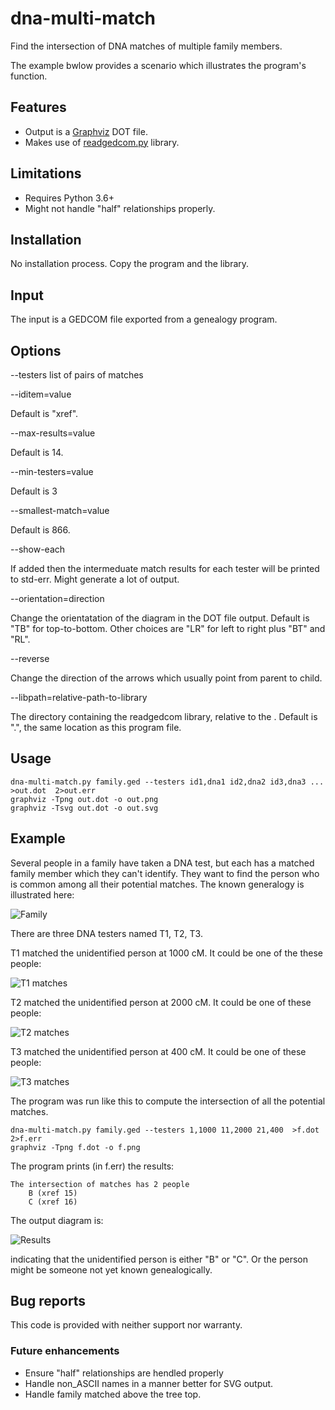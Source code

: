 # dna-multi-match
Find the intersection of DNA matches of multiple family members.

The example bwlow provides a scenario which illustrates the program's function.

## Features

- Output is a [Graphviz](https://graphviz.org) DOT file.
- Makes use of [readgedcom.py](https://github.com/johnandrea/readgedcom) library.

## Limitations

- Requires Python 3.6+
- Might not handle "half" relationships properly.

## Installation

No installation process. Copy the program and the library.

## Input

The input is a GEDCOM file exported from a genealogy program.

## Options

--testers  list of pairs of matches

--iditem=value

Default is "xref".

--max-results=value

Default is 14.

--min-testers=value

Default is 3

--smallest-match=value

Default is 866.

--show-each

If added then the intermeduate match results for each tester will be printed to std-err.
Might generate a lot of output.

--orientation=direction

Change the orientatation of the diagram in the DOT file output. Default is "TB" for top-to-bottom.
Other choices are "LR" for left to right plus "BT" and "RL".

--reverse

Change the direction of the arrows which usually point from parent to child.

--libpath=relative-path-to-library

The directory containing the readgedcom library, relative to the . Default is ".", the same location as this program file.

## Usage

```
dna-multi-match.py family.ged --testers id1,dna1 id2,dna2 id3,dna3 ... >out.dot  2>out.err
graphviz -Tpng out.dot -o out.png
graphviz -Tsvg out.dot -o out.svg
```

## Example

Several people in a family have taken a DNA test, but each has a matched family member which they can't identify.
They want to find the person who is common among all their potential matches.
The known generalogy is illustrated here:

![Family](example-1/family.png)

There are three DNA testers named T1, T2, T3.

T1 matched the unidentified person at 1000 cM. It could be one of the these people:

![T1 matches](example-1/t1.png)

T2 matched the unidentified person at 2000 cM. It could be one of these people:

![T2 matches](example-1/t2.png)

T3 matched the unidentified person at 400 cM. It could be one of these people:

![T3 matches](example-1/t3.png)

The program was run like this to compute the intersection of all the potential matches.

```
dna-multi-match.py family.ged --testers 1,1000 11,2000 21,400  >f.dot  2>f.err
graphviz -Tpng f.dot -o f.png
```

The program prints (in f.err) the results:

```
The intersection of matches has 2 people
    B (xref 15)
    C (xref 16)
```

The output diagram is:

![Results](example-1/result.png)

indicating that the unidentified person is either "B" or "C". Or the person might be someone not yet known genealogically.



## Bug reports

This code is provided with neither support nor warranty.

### Future enhancements

- Ensure "half" relationships are hendled properly
- Handle non_ASCII names in a manner better for SVG output.
- Handle family matched above the tree top.
